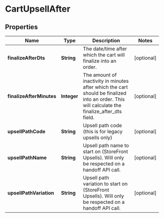 

# CartUpsellAfter


## Properties

| Name | Type | Description | Notes |
|------------ | ------------- | ------------- | -------------|
|**finalizeAfterDts** | **String** | The date/time after which the cart will finalize into an order. |  [optional] |
|**finalizeAfterMinutes** | **Integer** | The amount of inactivity in minutes after which the cart should be finalized into an order.  This will calculate the finalize_after_dts field. |  [optional] |
|**upsellPathCode** | **String** | Upsell path code (this is for legacy upsells only) |  [optional] |
|**upsellPathName** | **String** | Upsell path name to start on (StoreFront Upsells).  Will only be respected on a handoff API call. |  [optional] |
|**upsellPathVariation** | **String** | Upsell path variation to start on (StoreFront Upsells).   Will only be respected on a handoff API call. |  [optional] |




